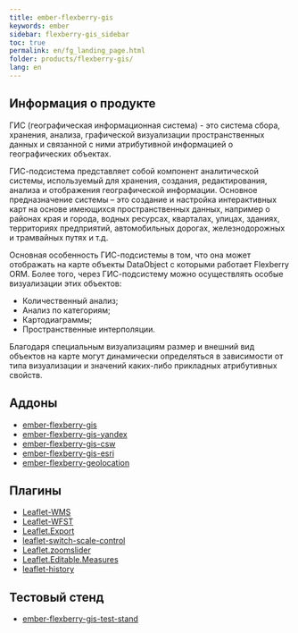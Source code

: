 ```yaml
---
title: ember-flexberry-gis
keywords: ember
sidebar: flexberry-gis_sidebar
toc: true
permalink: en/fg_landing_page.html
folder: products/flexberry-gis/
lang: en
---
```


## Информация о продукте

ГИС (географическая информационная система) - это система сбора, хранения, анализа, графической визуализации пространственных данных и связанной с ними атрибутивной информацией о географических объектах.


ГИС-подсистема представляет собой компонент аналитической системы, используемый для хранения, создания, редактирования, анализа и отображения географической информации. Основное предназначение системы – это создание и настройка интерактивных карт на основе имеющихся пространственных данных, например о районах края и города, водных ресурсах, кварталах, улицах, зданиях, территориях предприятий, автомобильных дорогах, железнодорожных и трамвайных путях и т.д.

Основная особенность ГИС-подсистемы в том, что она может отображать на карте объекты DataObject с которыми работает Flexberry ORM.
Более того, через ГИС-подсистему можно осуществлять особые визуализации этих объектов:

* Количественный анализ;
* Анализ по категориям;
* Картодиаграммы;
* Пространственные интерполяции.

Благодаря специальным визуализациям размер и внешний вид объектов на карте могут динамически определяться в зависимости от типа визуализации и значений каких-либо прикладных атрибутивных свойств.

## Аддоны

* [ember-flexberry-gis](efg_landing_page.html)
* [ember-flexberry-gis-yandex](efgy_ember-flexberry-gis-yandex.html)
* [ember-flexberry-gis-csw](efgcsw_ember-flexberry-gis-csw.html)
* [ember-flexberry-gis-esri](efgesri_ember-flexberry-gis-esri.html)
* [ember-flexberry-geolocation](efgeo_ember-flexberry-geolocation.html)

## Плагины

* [Leaflet-WMS](lwms_leaflet-wms.html)
* [Leaflet-WFST](lwfst_leaflet-wfst.html)
* [Leaflet.Export](le_leaflet-export.html)
* [leaflet-switch-scale-control](lssc_leaflet-switch-scale-control.html)
* [Leaflet.zoomslider](lz_leaflet-zoomslider.html)
* [Leaflet.Editable.Measures](lem_leaflet-editable-measures.html)
* [leaflet-history](lh_leaflet-history.html)

## Тестовый стенд

* [ember-flexberry-gis-test-stand](ef_service.html)
